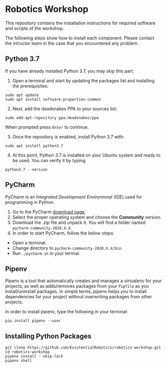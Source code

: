 # Robotics Workshop #

This repository contains the installation instructions for required software and scripts of the workshop.

The following steps show how to install each component. Please contact the intructor team in the case that you encountered any problem.

## Python 3.7

If you have already installed Python 3.7, you may skip this part.

1. Open a terminal and start by updating the packages list and installing the prerequisites:

```shell
sudo apt update
sudo apt install software-properties-common
```

2. Next, add the deadsnakes PPA to your sources list:

```shell
sudo add-apt-repository ppa:deadsnakes/ppa
```

When prompted press `Enter` to continue.

3. Once the repository is enabled, install Python 3.7 with:

```shell
sudo apt install python3.7
```

4. At this point, Python 3.7 is installed on your Ubuntu system and ready to be used. You can verify it by typing:

```shell
python3.7 --version
```

## PyCharm

PyCharm is an *Integrated Development Environmnet* (IDE) used for programming in Python.

1. Go to the PyCharm [download page](https://www.jetbrains.com/pycharm/download/).
2. Select the proper operating system and choose the **Community** version.
3. Download the *.zip* file and unpack it. You will find a folder named `pycharm-community-2020.X.X`.
4. In order to start PyCharm, follow the below steps:
  * Open a terminal.
  * Change directory to `pycharm-community-2020.X.X/bin`.
  * Run `./pycharm.sh` in your termial.

## Pipenv

Pipenv is a tool that automatically creates and manages a virtualenv for your projects, as well as adds/removes packages from your `Pipfile` as you install/uninstall packages. In simple terms, pipenv helps you to install dependencies for your project without overwriting packages from other projects.

In order to install pipenv, type the following in your terminal:

```shell
pip install pipenv --user
```

## Installing Python Packages

```shell
git clone https://github.com/ExistentialRobotics/robotics-workshop.git
cd robotics-workshop
pipenv install --skip-lock
pipenv shell
```














